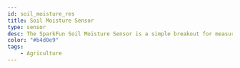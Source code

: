 ```yaml
---
id: soil_moisture_res
title: Soil Moisture Sensor
type: sensor
desc: The SparkFun Soil Moisture Sensor is a simple breakout for measuring the moisture in soil and similar materials.
color: "#b4d0e9"
tags:
    - Agriculture
---
```

